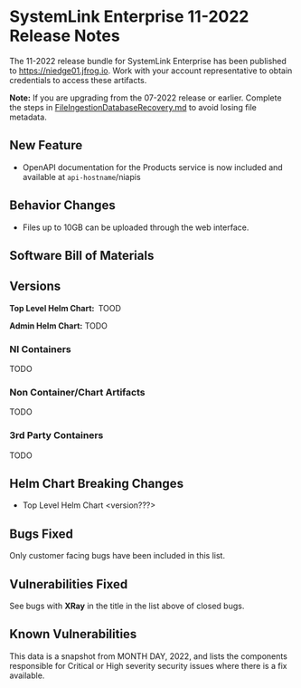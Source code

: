# SystemLink Enterprise 11-2022 Release Notes

The 11-2022 release bundle for SystemLink Enterprise has been published to <https://niedge01.jfrog.io>. Work with your account representative to obtain credentials to access these artifacts.

**Note:**  If you are upgrading from the 07-2022 release or earlier. Complete the steps in [FileIngestionDatabaseRecovery.md](FileIngestionDatabaseRecovery.md) to avoid losing file metadata.

## New Feature

- OpenAPI documentation for the Products service is now included and available at `api-hostname`/niapis

## Behavior Changes

- Files up to 10GB can be uploaded through the web interface.


## Software Bill of Materials

<!-- [SLE-SBOM-09-29-2022](SLE-SBOM-09-29-2022). SPDX, JSON, and CDX formats of the SBOM are available. -->

## Versions

**Top Level Helm Chart:** TOOD

**Admin Helm Chart:** TODO

### NI Containers

TODO

### Non Container/Chart Artifacts

TODO

### 3rd Party Containers

TODO

## Helm Chart Breaking Changes

- Top Level Helm Chart <version???>

## Bugs Fixed

Only customer facing bugs have been included in this list.

<!-- [closed-bugs-sle-09-2022.xlsx](closed-bugs-sle-09-2022.xlsx) -->

## Vulnerabilities Fixed

See bugs with **XRay** in the title in the list above of closed bugs.

## Known Vulnerabilities

This data is a snapshot from MONTH DAY, 2022, and lists the components responsible for Critical or High severity security issues where there is a fix available.

<!-- [issues-sle-09-27-2022.xlsx](issues-sle-09-27-2022.xlsx) -->
